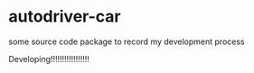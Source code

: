 # autodriver-car
some source code package to record my development process




Developing!!!!!!!!!!!!!!!!!
